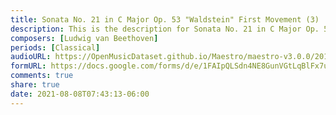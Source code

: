 ```yaml
---
title: Sonata No. 21 in C Major Op. 53 "Waldstein" First Movement (3)
description: This is the description for Sonata No. 21 in C Major Op. 53 "Waldstein" First Movement by Ludwig van Beethoven
composers: [Ludwig van Beethoven]
periods: [Classical]
audioURL: https://OpenMusicDataset.github.io/Maestro/maestro-v3.0.0/2011/MIDI-Unprocessed_18_R1_2011_MID--AUDIO_R1-D7_08_Track08_wav.midi
formURL: https://docs.google.com/forms/d/e/1FAIpQLSdn4NE8GunVGtLqBlFx7uUfI-f16Gi_i8FC2SVX54af44aLPw/viewform
comments: true
share: true
date: 2021-08-08T07:43:13-06:00
---
```

